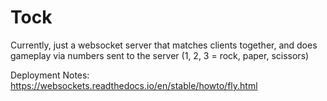 # Tock

Currently, just a websocket server that matches clients together, 
and does gameplay via numbers sent to the server (1, 2, 3 = rock, paper, scissors)  

Deployment Notes: https://websockets.readthedocs.io/en/stable/howto/fly.html
